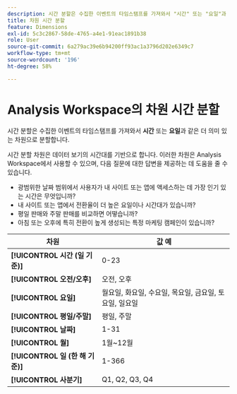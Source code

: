 ```yaml
---
description: 시간 분할은 수집한 이벤트의 타임스탬프를 가져와서 "시간" 또는 "요일"과 같은 더 의미 있는 차원으로 분할합니다.
title: 차원 시간 분할
feature: Dimensions
exl-id: 5c3c2867-58de-4765-a4e1-91eac1891b38
role: User
source-git-commit: 6a279ac39e6b94200ff93ac1a3796d202e6349c7
workflow-type: tm+mt
source-wordcount: '196'
ht-degree: 58%

---
```


# Analysis Workspace의 차원 시간 분할

시간 분할은 수집한 이벤트의 타임스탬프를 가져와서 **시간** 또는 **요일**&#x200B;과 같은 더 의미 있는 차원으로 분할합니다.

시간 분할 차원은 데이터 보기의 시간대를 기반으로 합니다. 이러한 차원은 Analysis Workspace에서 사용할 수 있으며, 다음 질문에 대한 답변을 제공하는 데 도움을 줄 수 있습니다.

* 광범위한 날짜 범위에서 사용자가 내 사이트 또는 앱에 액세스하는 데 가장 인기 있는 시간은 무엇입니까?
* 내 사이트 또는 앱에서 전환율이 더 높은 요일이나 시간대가 있습니까?
* 평일 판매와 주말 판매를 비교하면 어떻습니까?
* 아침 또는 오후에 특히 전환이 높게 생성되는 특정 마케팅 캠페인이 있습니까?

| 차원 | 값 예 |
|--- |--- |
| **[!UICONTROL 시간 (일 기준)]** | 0-23 |
| **[!UICONTROL 오전/오후]** | 오전, 오후 |
| **[!UICONTROL 요일]** | 월요일, 화요일, 수요일, 목요일, 금요일, 토요일, 일요일 |
| **[!UICONTROL 평일/주말]** | 평일, 주말 |
| **[!UICONTROL 날짜]** | 1-31 |
| **[!UICONTROL 월]** | 1월~12월 |
| **[!UICONTROL 일 (한 해 기준)]** | 1-366 |
| **[!UICONTROL 사분기]** | Q1, Q2, Q3, Q4 |
